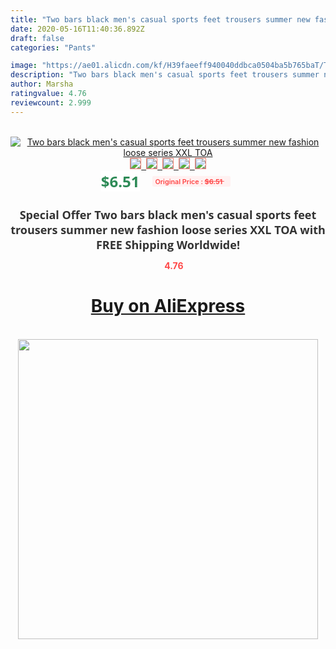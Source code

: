```yaml
---
title: "Two bars black men's casual sports feet trousers summer new fashion loose series XXL TOA"
date: 2020-05-16T11:40:36.892Z
draft: false
categories: "Pants"

image: "https://ae01.alicdn.com/kf/H39faeeff940040ddbca0504ba5b765baT/Two-bars-black-men-s-casual-sports-feet-trousers-summer-new-fashion-loose-series-XXL-TOA.jpg"
description: "Two bars black men's casual sports feet trousers summer new fashion loose series XXL TOA"
author: Marsha
ratingvalue: 4.76
reviewcount: 2.999
---
```

<br>
<div style="text-align: center;">
<a href="https://s.click.aliexpress.com/e/_APaBSN" target="_blank" rel="nofollow noopener noreferrer"><img alt="Two bars black men's casual sports feet trousers summer new fashion loose series XXL TOA" class="magnifier-image" src="https://ae01.alicdn.com/kf/H39faeeff940040ddbca0504ba5b765baT/Two-bars-black-men-s-casual-sports-feet-trousers-summer-new-fashion-loose-series-XXL-TOA.jpg_640x640.jpg">
<br>
<img style="border:1px solid salmon" src="https://ae01.alicdn.com/kf/H39faeeff940040ddbca0504ba5b765baT/Two-bars-black-men-s-casual-sports-feet-trousers-summer-new-fashion-loose-series-XXL-TOA.jpg_120x120.jpg">&nbsp;&nbsp;<img style="border:1px solid salmon" src="https://ae01.alicdn.com/kf/H3de5b2ef71bd4637a63bb767de7a6f4dr/Two-bars-black-men-s-casual-sports-feet-trousers-summer-new-fashion-loose-series-XXL-TOA.jpg_120x120.jpg">&nbsp;&nbsp;<img style="border:1px solid salmon" src="https://ae01.alicdn.com/kf/H1a2fcf8c858b4e71a2c69c7f3edef26fA/Two-bars-black-men-s-casual-sports-feet-trousers-summer-new-fashion-loose-series-XXL-TOA.jpg_120x120.jpg">&nbsp;&nbsp;<img style="border:1px solid salmon" src="https://ae01.alicdn.com/kf/Hfc56a83daaf640d79d9da9310fa23c3dx/Two-bars-black-men-s-casual-sports-feet-trousers-summer-new-fashion-loose-series-XXL-TOA.jpg_120x120.jpg">&nbsp;&nbsp;<img style="border:1px solid salmon" src="https://ae01.alicdn.com/kf/He9f80041a53647588a143777364b0c1d8/Two-bars-black-men-s-casual-sports-feet-trousers-summer-new-fashion-loose-series-XXL-TOA.jpg_120x120.jpg"></a></div><br0>
<div style="text-align: center;"><span style="background-color: white; border: 0px; box-sizing: border-box; color: seagreen; display: inline-block; font-family: &quot;open sans&quot; , &quot;arial&quot; , &quot;helvetica&quot; , sans-serif , &quot;heiti&quot;; font-size: 24px; font-stretch: inherit; font-weight: 700; line-height: inherit; margin: 0px 10px 0px 0px; padding: 0px; vertical-align: middle;">$6.51 </span>
<span style="background: rgb(255 , 241 , 241); border-radius: 3px; border: 0px; box-sizing: border-box; color: #ff4747; display: inline-block; font-family: inherit; font-size: 12px; font-stretch: inherit; font-style: inherit; font-variant: inherit; font-weight: 600; line-height: inherit; margin: 0px; padding: 2px 5px; transform: scale(0.9); vertical-align: middle;">Original Price : <b style="text-decoration: line-through;">$6.51 </b> &nbsp;&nbsp;</span></div>
<h1 style="color: #333333; display: inline-block; font-family: &quot;open sans&quot; , &quot;arial&quot; , &quot;helvetica&quot; , sans-serif , &quot;heiti&quot;; font-size: 18px; font-stretch: inherit; font-weight: 700; text-align: center;">Special Offer Two bars black men's casual sports feet trousers summer new fashion loose series XXL TOA with FREE Shipping Worldwide!</h1>
<div style="color: #ff4747; text-align: center;">
<img src="https://4.bp.blogspot.com/-M0ZcTcb-5uY/XleCXlxnR4I/AAAAAAAAAEc/OrjgMkXV1oMQFaCRZj5HQwOCBcu3w1FegCPcBGAYYCw/s1600/star.png" style="height: 15px;">&nbsp;<b>4.76</b></div>
<div class="button_cont" align="center"><a class="buynow_a" href="https://s.click.aliexpress.com/e/_APaBSN" target="_blank" rel="nofollow noopener noreferrer"><H1>Buy on AliExpress</H1></a></div><br>
<div class="separator" style="clear: both; text-align: center;">
<img src="https://lh3.googleusercontent.com/-pTy5HemUv9M/XlePHvY0dAI/AAAAAAAAAE4/0nX5iRUoIWY8eMW9Dpxeirr157OZliDIgCLcBGAsYHQ/s1600/badge.gif" width="480">
</div>
